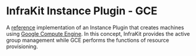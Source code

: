 InfraKit Instance Plugin - GCE
==============================

A [reference](/README.md#reference-implementations) implementation of an
Instance Plugin that creates machines using [Google Compute Engine](https://cloud.google.com/compute/).
In this concept, InfraKit provides the active group management while GCE
performs the functions of resource provisioning.
